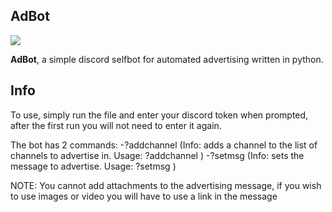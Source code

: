 
## AdBot

![](https://cdn.discordapp.com/attachments/867675301521260575/890457582337134662/adbot.png)

**AdBot**, a simple discord selfbot for automated advertising written in python.

## Info

To use, simply run the file and enter your discord token when prompted, after the first run you will not need to enter it again.

The bot has 2 commands:
  -?addchannel (Info: adds a channel to the list of channels to advertise in. Usage: ?addchannel <channelid>)
  -?setmsg (Info: sets the message to advertise. Usage: ?setmsg <message>)
  
NOTE: You cannot add attachments to the advertising message, if you wish to use images or video you will have to use a link in the message
